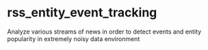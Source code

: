 # rss_entity_event_tracking
Analyze various streams of news in order to detect events and entity popularity in extremely noisy data environment
